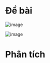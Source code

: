 # Đề bài
![image](https://github.com/VanHoang110802/Competitive_Programming/assets/108053955/ef37fd27-6d6a-4e73-a1da-1ca1e280a996)

![image](https://github.com/VanHoang110802/Competitive_Programming/assets/108053955/57499c5a-f83b-4935-a4eb-2614c1f8ab51)

# Phân tích

